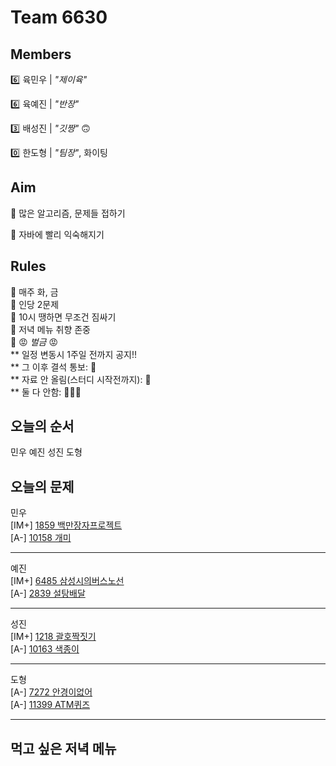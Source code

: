 # Team 6630

## Members
:six:   육민우 | *"제이육"*

:six:   육예진 | *"반장"*

:three: 배성진 | *"깃짱"*  🙃

:zero:  한도형 | *"팀장"*,  화이팅

## Aim
:dart: 많은 알고리즘, 문제들 접하기

:dart: 자바에 빨리 익숙해지기

## Rules
:pushpin: 매주 화, 금  
:pushpin: 인당 2문제  
:pushpin: 10시 땡하면 무조건 짐싸기  
:pushpin: 저녁 메뉴 취향 존중  
:pushpin: :rage: *벌금* :rage:  
** 일정 변동시 1주일 전까지 공지!!  
** 그 이후 결석 통보: :money_with_wings:  
** 자료 안 올림(스터디 시작전까지): :money_with_wings:    
** 둘 다 안함: :money_with_wings::money_with_wings::money_with_wings:    

## 오늘의 순서
민우
예진
성진
도형
## 오늘의 문제
민우  
[IM+] [1859 백만장자프로젝트](https://swexpertacademy.com/main/code/problem/problemDetail.do?contestProbId=AV5LrsUaDxcDFAXc&&)  
[A-] [10158 개미](https://www.acmicpc.net/problem/10158)  


___
예진  
[IM+] [6485 삼성시의버스노선](https://swexpertacademy.com/main/code/problem/problemDetail.do?contestProbId=AWczm7QaACgDFAWn)  
[A-] [2839 설탕배달](https://www.acmicpc.net/problem/2839)  

___
성진  
[IM+] [1218 괄호짝짓기](https://swexpertacademy.com/main/code/problem/problemDetail.do?contestProbId=AV14eWb6AAkCFAYD)  
[A-] [10163 색종이](https://www.acmicpc.net/problem/10163)  

___
도형  
[A-] [7272 안경이없어](https://swexpertacademy.com/main/code/problem/problemDetail.do?contestProbId=AWl0ZQ8qn7UDFAXz)  
[A-] [11399 ATM퀴즈](https://www.acmicpc.net/problem/11399)  

___

## 먹고 싶은 저녁 메뉴

